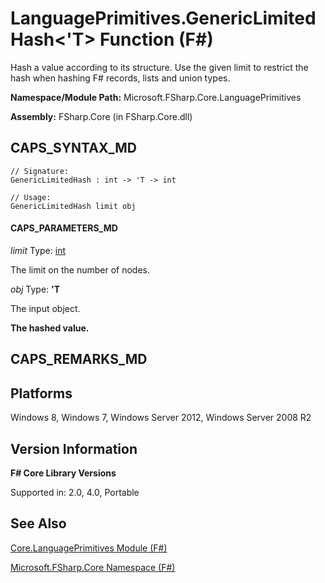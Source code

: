 # LanguagePrimitives.GenericLimitedHash<'T> Function (F#)

Hash a value according to its structure. Use the given limit to restrict the hash when hashing F# records, lists and union types.

**Namespace/Module Path:** Microsoft.FSharp.Core.LanguagePrimitives

**Assembly:** FSharp.Core (in FSharp.Core.dll)


## CAPS_SYNTAX_MD

```
// Signature:
GenericLimitedHash : int -> 'T -> int

// Usage:
GenericLimitedHash limit obj
```

#### CAPS_PARAMETERS_MD
*limit*
Type: [int](http://msdn.microsoft.com/en-us/library/025d5455-3622-4ea5-9573-3ecbd4ee1375)


The limit on the number of nodes.


*obj*
Type: **'T**


The input object.



**The hashed value.**
## CAPS_REMARKS_MD

## Platforms
Windows 8, Windows 7, Windows Server 2012, Windows Server 2008 R2


## Version Information
**F# Core Library Versions**

Supported in: 2.0, 4.0, Portable




## See Also
[Core.LanguagePrimitives Module &#40;F&#35;&#41;](Core.LanguagePrimitives+Module+%28F%23%29.md)

[Microsoft.FSharp.Core Namespace &#40;F&#35;&#41;](Microsoft.FSharp.Core+Namespace+%28F%23%29.md)

